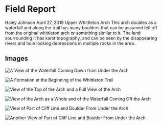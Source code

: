 # Field Report
Haley Johnson
April 27, 2019
Upper Whittleton Arch
This arch doubles as a waterfall and along the trail has many boulders that can be assumed fell off from the original whittleton arch or something similar to it. The land sourrounding it has karst topography, and can be seen by the disappearing rivers and hole looking depressions in multiple rocks in the area.


## Images
![A View of the Waterfall Coming Down from Under the Arch](https://hrjo227.github.io/rrg/Basemap/waterfall_view.jpg)

![A Formation at the Beginning of the Whittleton Trail](https://hrjo227.github.io/rrg/Basemap/trail_formation.jpg)

![View of the Top of the Arch and a Full View of the Arch](https://hrjo227.github.io/rrg/Basemap/view_outside.jpg)

![View of the Arch as a Whole and of the Waterfall Coming Off the Arch](https://hrjo227.github.io/rrg/Basemap/view_outside_2.jpg)

![View of Part of Cliff Line and Boulder From Under the Arch](https://hrjo227.github.io/rrg/Basemap/view_under.jpg)

![Another View of Part of Cliff Line and Boulder From Under the Arch](https://hrjo227.github.io/rrg/Basemap/view_under_2.jpg)